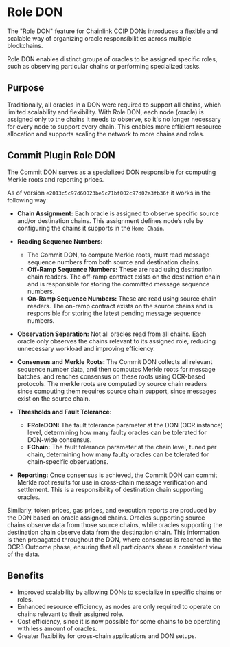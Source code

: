 # Role DON

The "Role DON" feature for Chainlink CCIP DONs introduces a flexible and scalable way 
of organizing oracle responsibilities across multiple blockchains.

Role DON enables distinct groups of oracles to be assigned specific roles, such as observing particular 
chains or performing specialized tasks.

## Purpose

Traditionally, all oracles in a DON were required to support all chains, 
which limited scalability and flexibility. With Role DON, each node (oracle) 
is assigned only to the chains it needs to observe, so it's no longer necessary 
for every node to support every chain. This enables more efficient resource allocation 
and supports scaling the network to more chains and roles.

## Commit Plugin Role DON

The Commit DON serves as a specialized DON responsible for computing Merkle roots and reporting prices.

As of version `e2013c5c97d60023be5c71bf002c97d02a3fb36f` it works in the following way:

- **Chain Assignment:** Each oracle is assigned to observe specific source and/or destination chains.
This assignment defines node’s role by configuring the chains it supports in the `Home Chain`.

- **Reading Sequence Numbers:**
    - The Commit DON, to compute Merkle roots, 
must read message sequence numbers from both source and destination chains.
    - **Off-Ramp Sequence Numbers:** These are read using destination chain readers.
The off-ramp contract exists on the destination chain and is responsible for storing the committed message sequence numbers.
    - **On-Ramp Sequence Numbers:** These are read using source chain readers.
The on-ramp contract exists on the source chains and is responsible for storing the latest pending message sequence numbers.
- **Observation Separation:** Not all oracles read from all chains. 
Each oracle only observes the chains relevant to its assigned role, 
reducing unnecessary workload and improving efficiency.
- **Consensus and Merkle Roots:** The Commit DON collects all relevant sequence number data, 
and then computes Merkle roots for message batches, and reaches consensus on these roots using OCR-based protocols.
The merkle roots are computed by source chain readers since computing them requires 
source chain support, since messages exist on the source chain.
- **Thresholds and Fault Tolerance:**
    - **FRoleDON:** The fault tolerance parameter at the DON (OCR instance) level, 
determining how many faulty oracles can be tolerated for DON-wide consensus.
    - **FChain:** The fault tolerance parameter at the chain level, 
tuned per chain, determining how many faulty oracles can be tolerated for chain-specific observations.
- **Reporting:** Once consensus is achieved, the Commit 
DON can commit Merkle root results for use in cross-chain message verification and settlement. This is a responsibility
of destination chain supporting oracles.

Similarly, token prices, gas prices, and execution reports are produced by the DON based on oracle assigned chains.
Oracles supporting source chains observe data from those source chains, while oracles supporting the destination chain 
observe data from the destination chain. This information is then propagated throughout the DON, where consensus is 
reached in the OCR3 Outcome phase, ensuring that all participants share a consistent view of the data.

## Benefits

- Improved scalability by allowing DONs to specialize in specific chains or roles.
- Enhanced resource efficiency, as nodes are only required to operate on chains relevant to their assigned role.
- Cost efficiency, since it is now possible for some chains to be operating with less amount of oracles.
- Greater flexibility for cross-chain applications and DON setups.
